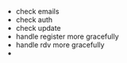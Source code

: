 - check emails
- check auth
- check update
- handle register more gracefully
- handle rdv more gracefully
- 